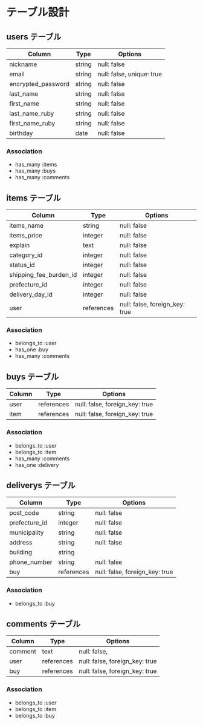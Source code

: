 # テーブル設計

## users テーブル

| Column                | Type    | Options                   |
| --------------------- | ------- | ------------------------- |
| nickname              | string  | null: false               |
| email                 | string  | null: false, unique: true |
| encrypted_password    | string  | null: false               |
| last_name             | string  | null: false               |
| first_name            | string  | null: false               |
| last_name_ruby        | string  | null: false               |
| first_name_ruby       | string  | null: false               |
| birthday              | date    | null: false               |

### Association
- has_many :items
- has_many :buys
- has_many :comments

## items テーブル

| Column                 | Type       | Options                        |
| ---------------------- | ---------- | ------------------------------ |
| items_name             | string     | null: false                    |
| items_price            | integer    | null: false                    |
| explain                | text       | null: false                    |
| category_id            | integer    | null: false                    |
| status_id              | integer    | null: false                    |
| shipping_fee_burden_id | integer    | null: false                    |
| prefecture_id          | integer    | null: false                    |
| delivery_day_id        | integer    | null: false                    |
| user                   | references | null: false, foreign_key: true |

### Association
- belongs_to :user
- has_one :buy
- has_many :comments

## buys テーブル

| Column      | Type       | Options                        |
| ----------- | ---------- | ------------------------------ |
| user        | references | null: false, foreign_key: true |
| item        | references | null: false, foreign_key: true |

### Association
- belongs_to :user
- belongs_to :item
- has_many :comments
- has_one :delivery

## deliverys テーブル

| Column            | Type       | Options                        |
| ----------------- | ---------- | ------------------------------ |
| post_code         | string     | null: false                    |
| prefecture_id     | integer    | null: false                    |
| municipality      | string     | null: false                    |
| address           | string     | null: false                    |
| building          | string     |                                |
| phone_number      | string     | null: false                    |
| buy               | references | null: false, foreign_key: true |

### Association
- belongs_to :buy

## comments テーブル

| Column      | Type       | Options                        |
| ----------- | ---------- | ------------------------------ |
| comment     | text       | null: false,                   |
| user        | references | null: false, foreign_key: true |
| buy         | references | null: false, foreign_key: true |

### Association
- belongs_to :user
- belongs_to :item
- belongs_to :buy